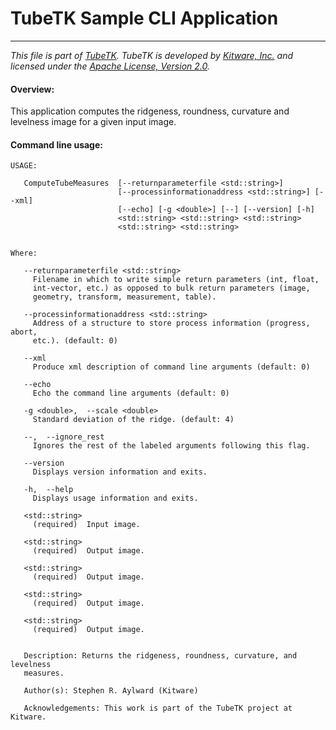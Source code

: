 TubeTK Sample CLI Application
=============================

---
*This file is part of [TubeTK](http://www.tubetk.org). TubeTK is developed by [Kitware, Inc.](http://www.kitware.com) and licensed under the [Apache License, Version 2.0](http://www.apache.org/licenses/LICENSE-2.0).*

#### Overview:

This application computes the ridgeness, roundness, curvature and levelness image for a given input image.

#### Command line usage:

```
USAGE:

   ComputeTubeMeasures  [--returnparameterfile <std::string>]
                        [--processinformationaddress <std::string>] [--xml]
                        [--echo] [-g <double>] [--] [--version] [-h]
                        <std::string> <std::string> <std::string>
                        <std::string> <std::string>


Where:

   --returnparameterfile <std::string>
     Filename in which to write simple return parameters (int, float,
     int-vector, etc.) as opposed to bulk return parameters (image,
     geometry, transform, measurement, table).

   --processinformationaddress <std::string>
     Address of a structure to store process information (progress, abort,
     etc.). (default: 0)

   --xml
     Produce xml description of command line arguments (default: 0)

   --echo
     Echo the command line arguments (default: 0)

   -g <double>,  --scale <double>
     Standard deviation of the ridge. (default: 4)

   --,  --ignore_rest
     Ignores the rest of the labeled arguments following this flag.

   --version
     Displays version information and exits.

   -h,  --help
     Displays usage information and exits.

   <std::string>
     (required)  Input image.

   <std::string>
     (required)  Output image.

   <std::string>
     (required)  Output image.

   <std::string>
     (required)  Output image.

   <std::string>
     (required)  Output image.


   Description: Returns the ridgeness, roundness, curvature, and levelness
   measures.

   Author(s): Stephen R. Aylward (Kitware)

   Acknowledgements: This work is part of the TubeTK project at Kitware.

```